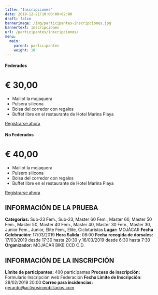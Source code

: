 ```yaml
---
title: "Inscripciones"
date: 2018-12-21T10:00:00+02:00
draft: false
bannerimage: /img/participantes-inscripciones.jpg
bannertext: Inscripciones
url: /participantes/inscripciones/
menu:
  main:
    parent: participantes
    weight: 10
---
```


<div class="card-deck mb-3 text-center">
    <div class="card text-white bg-primary mb-4 box-shadow">
        <div class="card-header">
            <h4 class="my-0 font-weight-normal">Federados</h4>
        </div>
        <div class="card-body">
            <h1 class="card-title pricing-card-title">€ 30,00</h1>
            <ul class="list-unstyled mt-3 mb-4">
                <li>Maillot la mojaquera</li>
                <li>Pulsera silicona</li>
                <li>Bolsa del corredor con regalos</li>
                <li>Buffet libre en el restaurante de Hotel Marina Playa</li>
            </ul>
            <a href="https://andaluciaciclismo.com/index.php/smartweb/inscripciones/prueba/12080-LA-MOJAQUERA" class="btn btn-lg btn-block btn-warning">
                Registrarse ahora
            </a>
        </div>
    </div>
    <div class="card text-white bg-primary mb-4 box-shadow">
        <div class="card-header">
            <h4 class="my-0 font-weight-normal">No Federados</h4>
        </div>
        <div class="card-body">
            <h1 class="card-title pricing-card-title">€ 40,00</h1>
            <ul class="list-unstyled mt-3 mb-4">
                <li>Maillot la mojaquera</li>
                <li>Pulsero silicona</li>
                <li>Bolsa del corredor con regalos</li>
                <li>Buffet libre en el restaurante de Hotel Marina Playa</li>
            </ul>
            <a href="https://andaluciaciclismo.com/index.php/smartweb/inscripciones/prueba/12080-LA-MOJAQUERA" class="btn btn-lg btn-block btn-warning">
                Registrarse ahora
            </a>
        </div>
    </div>
</div>


## INFORMACIÓN DE LA PRUEBA

**Categorias:** Sub-23 Fem., Sub-23, Master 60 Fem., Master 60, Master 50 Fem., Master 50, Master 40 Fem., Master 40, 
Master 30 Fem., Master 30, Junior Fem., Junior, Elite Fem., Elite, Cicloturistas
**Lugar:** MOJÁCAR
**Fecha Celebración:** 17/03/2019 
**Hora Salida:** 08:00
**Fecha recogida de dorsales:** 17/03/2019 desde 17:30 hasta 20:30 y 16/03/2019 desde 6:30 hasta 7:30
**Organizador:** MOJÁCAR BIKE CCD C.D.

## INFORMACIÓN DE LA INSCRIPCIÓN

**Límite de participantes:** 400 participantes
**Proceso de inscripción:** Formulario Inscripción web Federación
**Fecha Límite de Inscripción:** 28/02/2019 20:00
**Correo para incidencias:** gerardo@activosinmobiliarios.com
